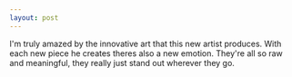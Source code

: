 ```yaml
---
layout: post
---
```


I'm truly amazed by the innovative art that this new artist produces.
With each new piece he creates theres also a new emotion. They're all so raw and meaningful, 
they really just stand out wherever they go.
